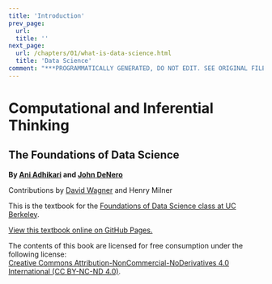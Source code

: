 ```yaml
---
title: 'Introduction'
prev_page:
  url: 
  title: ''
next_page:
  url: /chapters/01/what-is-data-science.html
  title: 'Data Science'
comment: "***PROGRAMMATICALLY GENERATED, DO NOT EDIT. SEE ORIGINAL FILES IN /content***"
---
```

Computational and Inferential Thinking
======================================

The Foundations of Data Science
-------------------------------

**By [Ani Adhikari](http://statistics.berkeley.edu/people/ani-adhikari) and [John DeNero](http://denero.org)**

Contributions by [David Wagner](https://www.cs.berkeley.edu/~daw/) and Henry Milner

This is the textbook for the [Foundations of Data Science class at UC Berkeley][data8].

[View this textbook online on GitHub Pages.][ghpages]

[data8]: http://data8.org/
[ghpages]: https://inferentialthinking.com

The contents of this book are licensed for free consumption under the following license:  
[Creative Commons Attribution-NonCommercial-NoDerivatives 4.0 International (CC BY-NC-ND 4.0)](https://creativecommons.org/licenses/by-nc-nd/4.0/).
